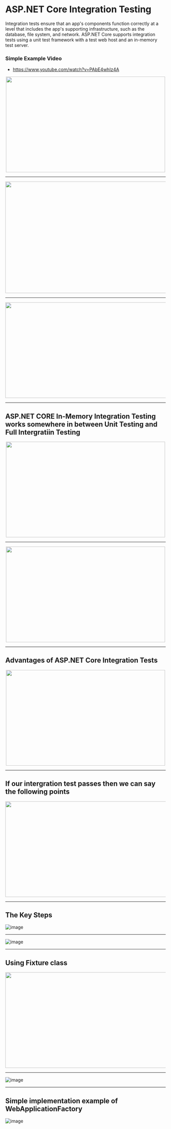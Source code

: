 # ASP.NET Core Integration Testing
Integration tests ensure that an app's components function correctly at a level that includes the app's supporting infrastructure, 
such as the database, file system, and network. ASP.NET Core supports integration tests using a unit test framework with a 
test web host and an in-memory test server. 

### Simple Example Video
- https://www.youtube.com/watch?v=PAbE4whIz4A

<p align="center">
<img src="https://user-images.githubusercontent.com/11143215/166856283-a9c385f0-ce34-4fca-85b7-f153d551e2ba.png" width="500" height ="300">
</p>

---

<p align="center">
<img src="https://user-images.githubusercontent.com/11143215/166856321-b6307685-e4a7-420b-8298-c83c56d4ae37.png" width="510" height ="350">
</p>

---

<p align="center">
<img src="https://user-images.githubusercontent.com/11143215/166856419-38d7c2b4-7dec-45d9-a7ce-20b136d22438.png" width="600" height ="300">
</p>

---

## ASP.NET CORE In-Memory Integration Testing works somewhere in between Unit Testing and Full Intergratiin Testing
<p align="center">
<img src="https://user-images.githubusercontent.com/11143215/166862944-e9e2235a-1ed4-40c3-804a-744e573c1dbf.png" width="500" height ="300">
</p>

---

<p align="center">
<img src="https://user-images.githubusercontent.com/11143215/166863082-053f4b76-e019-4f28-b4c7-99705cd66e19.png" width="500" height ="300">
</p>

---

## Advantages of ASP.NET Core Integration Tests
<p align="center">
<img src="https://user-images.githubusercontent.com/11143215/166863224-afebcf5d-a65a-4540-9fac-1d09fdc9cb86.png" width="500" height ="300">
</p>

---

## If our intergration test passes then we can say the following points
<p align="center">
<img src="https://user-images.githubusercontent.com/11143215/166864134-0df8058a-36d8-4d72-9259-0b371ee1f34d.png" width="600" height ="300">
</p>

---

## The Key Steps
  
![image](https://user-images.githubusercontent.com/11143215/166864614-a46683db-8cd4-422c-a44b-93e6cde63357.png)


---

![image](https://user-images.githubusercontent.com/11143215/166864815-05d6aeef-0f66-48ac-903c-6e9e10ea69af.png)

---

## Using Fixture class
<p align="center">
<img src="https://user-images.githubusercontent.com/11143215/166864899-ef989093-38cc-4733-970d-c977f4dc3098.png" width="600" height ="300">
</p>

---

![image](https://user-images.githubusercontent.com/11143215/166865032-a4bb25af-6b92-4fbd-a2b9-3c463e41aa15.png)

---
## Simple implementation example of WebApplicationFactory
![image](https://user-images.githubusercontent.com/11143215/166865248-8e0dd8fd-fcb9-4966-95bf-034ca2aca414.png)




